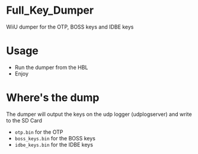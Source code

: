 # Full_Key_Dumper
WiiU dumper for the OTP, BOSS keys and IDBE keys

# Usage
- Run the dumper from the HBL
- Enjoy

# Where's the dump
The dumper will output the keys on the udp logger (udplogserver) and write to the SD Card

- ``otp.bin`` for the OTP
- ``boss_keys.bin`` for the BOSS keys
- ``idbe_keys.bin`` for the IDBE keys
